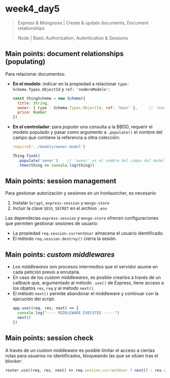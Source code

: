 # week4_day5

> Express & Mongoose | Create & update documents, Document relationships
>
> Node | Basic Authorization, Autentication & Sessions


## Main points: document relationships (populating)

Para relacionar documentos:
* **En el modelo**: indicar en la propiedad a relacionar `type: Schema.Types.ObjectId` y `ref: 'nombreModelo'`:
    ```javascript
    const thingSchema = new Schema({
      title: String,
      owner: { type : Schema.Types.ObjectId, ref: 'User' },     // 'User' es el nombre del modelo
      price: Number
    })
    ```
* **En el controlador**: para _popular_ una consulta a la BBDD, requerir el modelo populado y pasar como argumento a `.populate()` el nombre del campo que contiene la referencia a oltra colección:
    ```javascript
    require('../models/owner.model')
    
    Thing.find()
      .populate('owner')    // 'owner' es el nombre del campo del modelo 'thing'
      .then(thing => console.log(thing))
    ```

## Main points: session management

Para gestionar autorización y sesiones en un Ironlauncher, es necesario:
1. Instalar `bcrypt`, `express-session` y `mongo-store`
2. Incluir la clave `SESS_SECRET` en el archivo `.env`

Las dependecias `express-session` y `mongo-store` ofrecen configuraciones que permiten gestionar sesiones de usuario:
- La propiedad `req.session.currentUser` almacena el usuario identificado.
- El método `req.session.destroy()` cierra la sesión.


## Main points: *custom middlewares*
- Los *middlewares* son procesos intermedios que el servidor asume en cada petición previo a enrutarla.
- En caso de los *custom middlewares*, es posible crearlos a través de un callback que, argumentado al método `.use()` de Express, tiene acceso a los objetos `res`, `req` y al método `next()`.
- El método `next()` permite abandonar el middleware y continuar con la ejecución del script:
  ````javascript
  app.use((req, res, next) => {
    console.log("---- MIDDLEWARE EXECUTED -----")
    next()
  })
  ````


## Main points: session check
A través de un _custom middleware_  es posible limitar el acceso a ciertas rutas para usuarios no identificados, bloqueando las que se sitúen tras el _blocker_:
```javascript
router.use((req, res, next) => req.session.currentUser ? next() : res.render('forbidden'))
```


